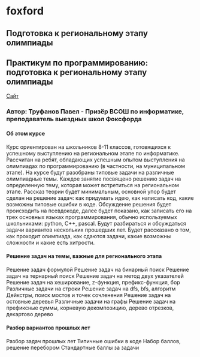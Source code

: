 # foxford
## Подготовка к региональному этапу олимпиады ##

## Практикум по программированию: подготовка к региональному этапу олимпиады ##

<p>
    <a href="https://foxford.ru/courses/996/lessons/24537">Сайт</a>
</p>

### Автор: Труфанов Павел - Призёр ВСОШ по информатике, преподаватель выездных школ Фоксфорда ###

#### Об этом курсе ####
Курс ориентирован на школьников 8-11 классов, готовящихся к успешному выступлению на региональном этапе по информатике. Рассчитан на ребят, обладающих успешным опытом выступления на олимпиадах по программированию (в частности, на муниципальном этапе).
 На курсе будут разобраны типовые задачи на различные олимпиадные темы.
 Каждое занятие посвящено решению задач на определенную тему, которая может встретиться на региональном этапе. Рассказ теории будет минимальным, основной упор будет сделан на решение задач: как придумать идею, как написать код, какие возможны типовые ошибки в коде. Обсуждение решения будет происходить на псевдокоде, далее будет показано, как записать его на трех основных языках программирования, обычно используемых школьниками: python, C++, pascal.
 Будут разбираться и обсуждаться задачи вариантов нескольких прошедших лет.
 Будет рассказано о том, как проходит олимпиада, как сдаются задачи, какие возможны сложности и какие есть хитрости.

#### Решение задач на темы, важные для регионального этапа ####
Решение задач формулой
Решение задач на бинарный поиск
Решение задач на тернарный поиск
Решение задач на метод двух указателей
Решение задач на хеширование, z-функция, префикс-функция, бор
Различные задачи на строки
Решение задач на dfs, bfs, алгоритм Дейкстры, поиск мостов и точек сочленения
Решение задач на остовные деревья
Различные задачи на графы
Решение задач на префиксные суммы, корневую декомпозицию, дерево отрезков, декартово дерево

#### Разбор вариантов прошлых лет ####
Разбор задач прошлых лет
Типичные ошибки в коде
Набор баллов, решение перебором
Стандартные баллы за задачи
